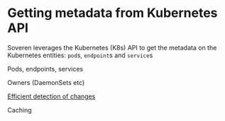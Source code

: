 # Getting metadata from Kubernetes API

Soveren leverages the Kubernetes (K8s) API to get the metadata on the Kubernetes entities: `pod`s, `endpoint`s and `service`s

Pods, endpoints, services

Owners (DaemonSets etc)

[Efficient detection of changes](https://kubernetes.io/docs/reference/using-api/api-concepts/#efficient-detection-of-changes)

Caching
